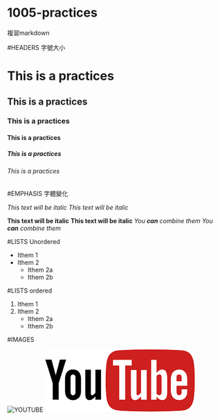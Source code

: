 # 1005-practices
複習markdown

#HEADERS 字號大小
# This is a practices 
## This is a practices
### This is a practices
#### This is a practices
##### This is a practices
###### This is a practices


#EMPHASIS 字體變化

*This text will be italic*
_This text will be italic_

**This text will be italic**
__This text will be italic__
*You **can** combine them*
_You __can__ combine them_


#LISTS Unordered

* Ithem 1
* Ithem 2
    * Ithem 2a
    * Ithem 2b
    
  
  
#LISTS ordered

1. Ithem 1
2. Ithem 2
    * Ithem 2a
    * Ithem 2b
    
#IMAGES

![YOUTUBE](\image\下載.png)
![YOUTUBE](下載.png)

